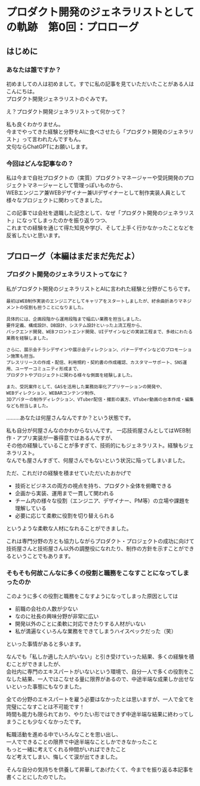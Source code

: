 # プロダクト開発のジェネラリストとしての軌跡　第0回：プロローグ

## はじめに

### あなたは誰ですか？

初めましての人は初めまして。すでに私の記事を見ていただいたことがある人はこんにちは。  
プロダクト開発ジェネラリストのぐみです。

え？プロダクト開発ジェネラリストって何かって？

私も良くわかりません。  
今までやってきた経験と分野をAIに食べさせたら「プロダクト開発のジェネラリスト」って言われたんですもん。  
文句ならChatGPTにお願いします。

### 今回はどんな記事なの？

私は今まで自社プロダクトの（実質）プロダクトマネージャーや受託開発のプロジェクトマネージャーとして管理っぽいものから、  
WEBエンジニア兼WEBデザイナー兼UIデザイナーとして制作実装人員として様々なプロジェクトに関わってきました。

この記事では会社を退職した記念として、なぜ「プロダクト開発のジェネラリスト」になってしまったのかを振り返りつつ、  
これまでの経験を通じて得た知見や学び、そして上手く行かなかったことなどを反省したいと思います。

## プロローグ（本編はまだまだ先だよ）

### プロダクト開発のジェネラリストってなに？

私がプロダクト開発のジェネラリストとAIに言われた経験と分野がこちらです。

```
最初はWEB制作実装のエンジニアとしてキャリアをスタートしましたが、紆余曲折ありマネジメントの役割も担うことになりました。

具体的には、企画段階から運用段階まで幅広い業務を担当しました。
要件定義、構成設計、DB設計、システム設計といった上流工程から、
バックエンド開発、WEBフロントエンド開発、UIデザインなどの実装工程まで、多岐にわたる業務を経験しました。

さらに、展示会チラシデザインや展示会ディレクション、バナーデザインなどのプロモーション施策も担当。
プレスリリースの作成・配信、利用規約・契約書の作成確認、カスタマーサポート、SNS運用、ユーザーコミュニティ形成まで、
プロダクトやプロジェクトに関わる様々な側面を経験しました。

また、受託案件として、GASを活用した業務効率化アプリケーションの開発や、
WEBディレクション、WEBARコンテンツ制作、
3Dアバターの制作ディレクション、VTuber配信・撮影の裏方、VTuber動画の台本作成・編集なども担当しました。
```

………あなたは何屋さんなんですか？という状態です。

私も自分が何屋さんなのかわからないんです。
一応技術屋さんとしてはWEB制作・アプリ実装が一番得意ではあるんですが、  
その他の経験していることが多すぎて、技術的にもジェネラリスト。経験もジェネラリスト。  
なんでも屋さんすぎて、何屋さんでもないという状況に陥ってしまいました。

ただ、これだけの経験を積ませていただいたおかげで
- 技術とビジネスの両方の視点を持ち、プロダクト全体を俯瞰できる
- 企画から実装、運用まで一貫して関われる
- チーム内の様々な役割（エンジニア、デザイナー、PM等）の立場や課題を理解している
- 必要に応じて柔軟に役割を切り替えられる

というような柔軟な人材になれることができました。

これは専門分野の方とも協力しながらプロダクト・プロジェクトの成功に向けて  
技術屋さんと技術屋さん以外の調整役になれたり、制作の方針を示すことができるということでもあります。

### そもそも何故こんなに多くの役割と職務をこなすことになってしまったのか

このように多くの役割と職務をこなすようになってしまった原因としては

- 前職の会社の人数が少ない
- なのに社長の興味分野が非常に広い
- 開発以外のことに柔軟に対応できたりする人材がいない
- 私が満遍なくいろんな業務をできてしまうハイスペックだった（笑）

といった事情があると多います。

なんでも「私しか適した人がいない」と引き受けていった結果、多くの経験を積むことができましたが、  
会社内に専門のエキスパートがいないという環境で、自分一人で多くの役割をこなした結果、一人ではこなせる量に限界があるので、中途半端な成果しか出せないといった事態にもなりました。  

全ての分野のエキスパートを雇う必要はなかったとは思いますが、一人で全てを完璧にこなすことは不可能です！  
時間も能力も限られており、やりたい形ではできず中途半端な結果に終わってしまうことも少なくなかったです。

転職活動を進める中でいろんなことを思い出し、  
一人でできることの限界で中途半端なことしかできなかったこと  
もっと一緒に考えてくれる仲間がいればできたこと  
など考えてしまい、悔しくて涙が出てきました。

そんな自分の気持ちを供養して昇華してあげたくて、今までを振り返る本記事を書くことにしたのでした。